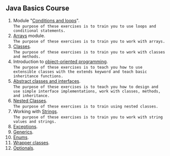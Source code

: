 ## Java Basics Course
1. Module "[Conditions and loops](https://github.com/pp8a/Java_Basics_ENG/tree/main/Conditions_and_Loops)".<br/> ```The purpose of these exercises is to train you to use loops and conditional statements.```
2. [Arrays](https://github.com/pp8a/Java_Basics_ENG/tree/main/Arrays) module. <br/>```The purpose of these exercises is to train you to work with arrays.```
3. [Classes](https://github.com/pp8a/Java_Basics_ENG/tree/main/Classes). <br/> ```The purpose of these exercises is to train you to work with classes and methods.```
4. Introduction to [object-oriented programming](https://github.com/pp8a/Java_Basics_ENG/tree/main/OOP). <br/> ```The purpose of these exercises is to teach you how to use extensible classes with the extends keyword and teach basic inheritance functions.```
5. [Abstract classes and interfaces](https://github.com/pp8a/Java_Basics_ENG/tree/main/Abstract_classes_and_interfaces). <br/> ```The purpose of these exercises is to teach you how to design and use simple interface implementations, work with classes, methods, and inheritance.```
6. [Nested Classes](https://github.com/pp8a/Java_Basics_ENG/tree/main/Nested_Classes). <br/> ```The purpose of these exercises is to train using nested classes.```
7. Working with [Strings](https://github.com/pp8a/Java_Basics_ENG/tree/main/Strings). <br/> ```The purpose of these exercises is to train you to work with string values and strings.```
8. [Exceptions](https://github.com/pp8a/Java_Basics_ENG/tree/main/Exceptions).
9. [Generics](https://github.com/pp8a/Java_Basics_ENG/tree/main/Generics).
10. [Enums](https://github.com/pp8a/Java_Basics_ENG/tree/main/Enums).
11. [Wrapper classes](https://github.com/pp8a/Java_Basics_ENG/tree/main/Wrapper_Classes).
12. [Optionals](https://github.com/pp8a/Java_Basics_ENG/tree/main/Optional).
